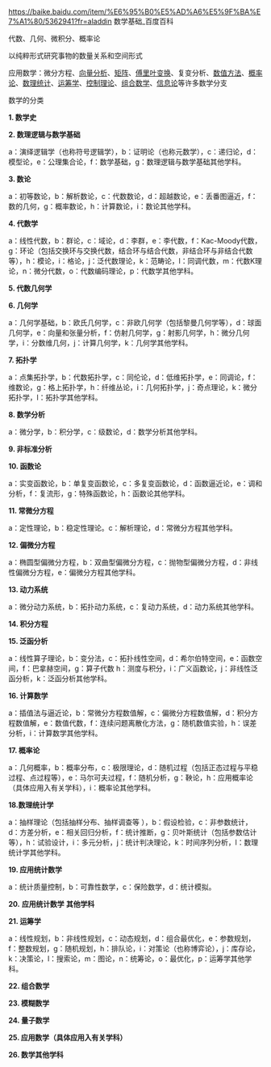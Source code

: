 https://baike.baidu.com/item/%E6%95%B0%E5%AD%A6%E5%9F%BA%E7%A1%80/5362941?fr=aladdin 数学基础_百度百科

代数、几何、微积分、概率论

以纯粹形式研究事物的数量关系和空间形式

应用数学：微分方程、[向量分析](https://baike.baidu.com/item/向量分析/10564843)、[矩阵](https://baike.baidu.com/item/矩阵/18069)、[傅里叶变换](https://baike.baidu.com/item/傅里叶变换/7119029)、复变分析、[数值方法](https://baike.baidu.com/item/数值方法/5129326)、[概率论](https://baike.baidu.com/item/概率论/829122)、[数理统计](https://baike.baidu.com/item/数理统计/408183)、[运筹学](https://baike.baidu.com/item/运筹学/1559)、[控制理论](https://baike.baidu.com/item/控制理论/9252737)、[组合数学](https://baike.baidu.com/item/组合数学/821134)、[信息论](https://baike.baidu.com/item/信息论/302185)等许多数学分支







数学的分类

**1. 数学史**

**2. 数理逻辑与数学基础**

a：演绎逻辑学（也称符号逻辑学），b：证明论（也称元数学），c：递归论，d：模型论，e：公理集合论，f：数学基础，g：数理逻辑与数学基础其他学科。

**3. 数论**

a：初等数论，b：解析数论，c：代数数论，d：超越数论，e：丢番图逼近，f：数的几何，g：概率数论，h：计算数论，i：数论其他学科。

**4. 代数学**

a：线性代数，b：群论，c：域论，d：李群，e：李代数，f：Kac-Moody代数，g：环论（包括交换环与交换代数，结合环与结合代数，非结合环与非结合代数等），h：模论，i：格论，j：泛代数理论，k：范畴论，l：同调代数，m：代数K理论，n：微分代数，o：代数编码理论，p：代数学其他学科。

**5. 代数几何学**

**6. 几何学**

a：几何学基础，b：欧氏几何学，c：非欧几何学（包括黎曼几何学等），d：球面几何学，e：向量和张量分析，f：仿射几何学，g：射影几何学，h：微分几何学，i：分数维几何，j：计算几何学，k：几何学其他学科。

**7. 拓扑学**

a：点集拓扑学，b：代数拓扑学，c：同伦论，d：低维拓扑学，e：同调论，f：维数论，g：格上拓扑学，h：纤维丛论，i：几何拓扑学，j：奇点理论，k：微分拓扑学，l：拓扑学其他学科。

**8. 数学分析**

a：微分学，b：积分学，c：级数论，d：数学分析其他学科。

**9. 非标准分析**

**10. 函数论**

a：实变函数论，b：单复变函数论，c：多复变函数论，d：函数逼近论，e：调和分析，f：复流形，g：特殊函数论，h：函数论其他学科。

**11. 常微分方程**

a：定性理论，b：稳定性理论。c：解析理论，d：常微分方程其他学科。

**12. 偏微分方程**

a：椭圆型偏微分方程，b：双曲型偏微分方程，c：抛物型偏微分方程，d：非线性偏微分方程，e：偏微分方程其他学科。

**13. 动力系统**

a：微分动力系统，b：拓扑动力系统，c：复动力系统，d：动力系统其他学科。

**14. 积分方程**

**15. 泛函分析**

a：线性算子理论，b：变分法，c：拓扑线性空间，d：希尔伯特空间，e：函数空间，f：巴拿赫空间，g：算子代数 h：测度与积分，i：广义函数论，j：非线性泛函分析，k：泛函分析其他学科。

**16. 计算数学**

a：插值法与逼近论，b：常微分方程数值解，c：偏微分方程数值解，d：积分方程数值解，e：数值代数，f：连续问题离散化方法，g：随机数值实验，h：误差分析，i：计算数学其他学科。

**17. 概率论**

a：几何概率，b：概率分布，c：极限理论，d：随机过程（包括正态过程与平稳过程、点过程等），e：马尔可夫过程，f：随机分析，g：鞅论，h：应用概率论（具体应用入有关学科），i：概率论其他学科。

**18.数理统计学**

a：抽样理论（包括抽样分布、抽样调查等 ），b：假设检验，c：非参数统计，d：方差分析，e：相关回归分析，f：统计推断，g：贝叶斯统计（包括参数估计等），h：试验设计，i：多元分析，j：统计判决理论，k：时间序列分析，l：数理统计学其他学科。

**19. 应用统计数学**

a：统计质量控制，b：可靠性数学，c：保险数学，d：统计模拟。

**20.** **应用统计数学** **其他学科**

**21. 运筹学**

a：线性规划，b：非线性规划，c：动态规划，d：组合最优化，e：参数规划，f：整数规划，g：随机规划，h：排队论，i：对策论（也称博弈论），j：库存论，k：决策论，l：搜索论，m：图论，n：统筹论，o：最优化，p：运筹学其他学科。

**22. 组合数学**

**23. 模糊数学**

**24. 量子数学**

**25. 应用数学（具体应用入有关学科）**

**26. 数学其他学科**
